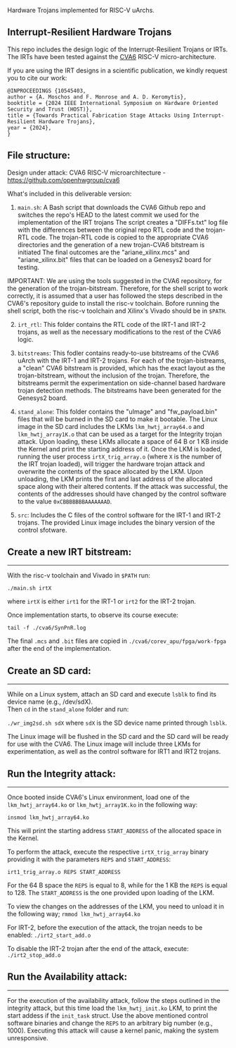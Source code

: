 Hardware Trojans implemented for RISC-V uArchs.

## Interrupt-Resilient Hardware Trojans
This repo includes the design logic of the Interrupt-Resilient Trojans or IRTs.
The IRTs have been tested against the [CVA6](https://github.com/openhwgroup/cva6) RISC-V micro-architecture.

If you are using the IRT designs in a scientific publication, we kindly request you to cite our work:

```
@INPROCEEDINGS {10545403,
author = {A. Moschos and F. Monrose and A. D. Keromytis},
booktitle = {2024 IEEE International Symposium on Hardware Oriented Security and Trust (HOST)},
title = {Towards Practical Fabrication Stage Attacks Using Interrupt-Resilient Hardware Trojans},
year = {2024},
}

```

## File structure:
Design under attack: CVA6 RISC-V microarchitecture - https://github.com/openhwgroup/cva6

What's included in this deliverable version:

1) `main.sh`: A Bash script that downloads the CVA6 Github repo and switches the repo's HEAD to the latest commit we used for the implementation of the IRT trojans 
The script creates a "DIFFs.txt" log file with the differences between the original repo RTL code and the trojan-RTL code.
The trojan-RTL code is copied to the appropriate CVA6 directories and the generation of a new trojan-CVA6 bitstream is initiated 
The final outcomes are the "ariane_xilinx.mcs" and "ariane_xilinx.bit" files that can be loaded on a Genesys2 board for testing.

IMPORTANT: We are using the tools suggested in the CVA6 repository, for the generation of the trojan-bitstream.
Therefore, for the shell script to work correctly, it is assumed that a user has followed the steps described in the CVA6's repository guide to install the risc-v toolchain.
Bofore running the shell script, both the risc-v toolchain and Xilinx's Vivado should be in `$PATH`.

2) `irt_rtl`: This folder contains the RTL code of the IRT-1 and IRT-2 trojans, as well as the necessary modifications to the rest of the CVA6 logic.  

3) `bitstreams`: This fodler contains ready-to-use bitstreams of the CVA6 uArch with the IRT-1 and IRT-2 trojans.
For each of the trojan-bistreams, a "clean" CVA6 bitstream is provided, which has the exact layout as the trojan-bitstream, without the inclusion of the trojan.
Therefore, the bitstreams permit the experimentation on side-channel based hardware trojan detection methods.
The bitstreams have been generated for the Genesys2 board.

4) `stand_alone`: This folder contains the "uImage" and "fw_payload.bin" files that will be burned in the SD card to make it bootable.
The Linux image in the SD card includes the LKMs `lkm_hwtj_array64.o` and `lkm_hwtj_array1K.o` that can be used as a target for the Integrity trojan attack.
Upon loading, these LKMs allocate a space of 64 B or 1 KB inside the Kernel and print the starting address of it.
Once the LKM is loaded, running the user process `irtX_trig_array.o` (where `X` is the number of the IRT trojan loaded), will trigger the hardware trojan attack and overwrite the contents of the space allocated by the LKM.
Upon unloading, the LKM prints the first and last address of the allocated space along with their altered contents.
If the attack was successful, the contents of the addresses should have changed by the control software to the value `0xCBBBBBBBAAAAAAAD`.

5) `src`: Includes the C files of the control software for the IRT-1 and IRT-2 trojans. 
The provided Linux image includes the binary version of the control sfotware.

## Create a new IRT bitstream:
----------

With the risc-v toolchain and Vivado in `$PATH` run:

`./main.sh irtX`

where `irtX` is either `irt1` for the IRT-1 or `irt2` for the IRT-2 trojan. 

Once implementation starts, to observe its course execute:

`tail -f ./cva6/SynPnR.log`

The final `.mcs` and `.bit` files are copied in `./cva6/corev_apu/fpga/work-fpga` after the end of the implementation.

## Create an SD card:
----------

While on a Linux system, attach an SD card and execute `lsblk` to find its device name (e.g., /dev/sdX).  
Then `cd` in the `stand_alone` folder and run:

`./wr_img2sd.sh sdX` 
where `sdX` is the SD device name printed through `lsblk`.

The Linux image will be flushed in the SD card and the SD card will be ready for use with the CVA6.
The Linux image will include three LKMs for experimentation, as well as the control software for IRT1 and IRT2 trojans.

## Run the Integrity attack:
----------
Once booted inside CVA6's Linux environment, load one of the `lkm_hwtj_array64.ko` or `lkm_hwtj_array1K.ko` in the following way:

`insmod lkm_hwtj_array64.ko`

This will print the starting address `START_ADDRESS` of the allocated space in the Kernel.

To perform the attack, execute the respective `irtX_trig_array` binary providing it with the parameters `REPS` and `START_ADDRESS`:

`irt1_trig_array.o REPS START_ADDRESS`

For the 64 B space the `REPS` is equal to 8, while for the 1 KB the `REPS` is equal to 128.
The `START_ADDRESS` is the one provided upon loading of the LKM.

To view the changes on the addresses of the LKM, you need to unload it in the following way;
`rmmod lkm_hwtj_array64.ko`

For IRT-2, before the execution of the attack, the trojan needs to be enabled:
`./irt2_start_add.o`

To disable the IRT-2 trojan after the end of the attack, execute:
`./irt2_stop_add.o`

## Run the Availability attack:
----------
For the execution of the availability attack, follow the steps outlined in the integrity attack, but this time load the `lkm_hwtj_init.ko` LKM, to print the start addess if the `init_task` struct.
Use the above mentioned control software binaries and change the `REPS` to an arbitrary big number (e.g., 1000).
Executing this attack  will cause a kernel panic, making the system unresponsive.
